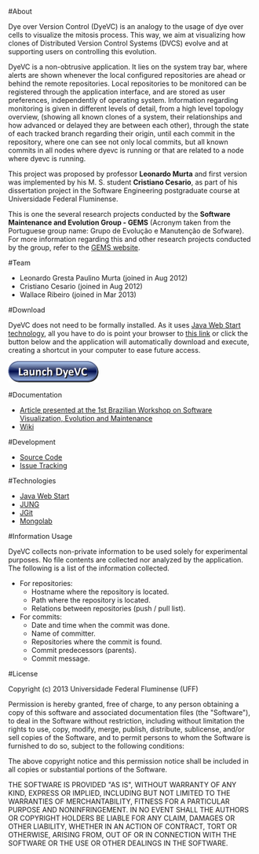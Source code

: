 #About

Dye over Version Control (DyeVC) is an analogy to the usage of dye over cells to visualize the mitosis process. This way, we aim at visualizing how clones of Distributed Version Control Systems (DVCS) evolve and at supporting users on controlling this evolution.

DyeVC is a non-obtrusive application. It lies on the system tray bar, where alerts are shown whenever the local configured repositories are ahead or behind the remote repositories. Local repositories to be monitored can be registered through the application interface, and are stored as user preferences, independently of operating system. Information regarding monitoring is given in different levels of detail, from a high level topology overview, (showing all known clones of a system, their relationships and how advanced or delayed they are between each other), through the state of each tracked branch regarding their origin, until each commit in the repository, where one can see not only local commits, but all known commits in all nodes where dyevc is running or that are related to a node where dyevc is running.

This project was proposed by professor **Leonardo Murta** and first version was implemented by his M. S. student **Cristiano Cesario**, as part of his dissertation project in the Software Engineering postgraduate course at Universidade Federal Fluminense.

This is one the several research projects conducted by the **Software Maintenance and Evolution Group - GEMS** (Acronym taken from the Portuguese group name: Grupo de Evolução e Manutenção de Sofware). For more information regarding this and other research projects conducted by the group, refer to the [GEMS website](http://gems.ic.uff.br/).

#Team

* Leonardo Gresta Paulino Murta (joined in Aug 2012)
* Cristiano Cesario (joined in Aug 2012)
* Wallace Ribeiro (joined in Mar 2013)

#Download

DyeVC does not need to be formally installed. As it uses [Java Web Start technology](http://docs.oracle.com/javase/6/docs/technotes/guides/javaws/), all you have to do is point your browser to [this link](http://www.ic.uff.br/~ccesario/DyeVC/DyeVC.jnlp) or click the button below and the application will automatically download and execute, creating a shortcut in your computer to ease future access.

[![Launch DyeVC](DyeVC/src/main/resources/LaunchDyeVCButton.png "Launch DyeVC")](http://www.ic.uff.br/~ccesario/DyeVC/DyeVC.jnlp)

#Documentation

* [Article presented at the 1st Brazilian Workshop on Software Visualization, Evolution and Maintenance](http://www.ic.uff.br/~ccesario/DyeVC_VEM2013.pdf)
* [Wiki](https://github.com/gems-uff/dyevc/wiki)

#Development

* [Source Code](https://github.com/gems-uff/dyevc)
* [Issue Tracking](https://github.com/gems-uff/dyevc/issues)

#Technologies

* [Java Web Start](http://docs.oracle.com/javase/6/docs/technotes/guides/javaws/)
* [JUNG](http://jung.sourceforge.net/)
* [JGit](http://www.eclipse.org/jgit/)
* [Mongolab](https://mongolab.com/welcome/)

#Information Usage

DyeVC collects non-private information to be used solely for experimental purposes. No file contents are collected nor analyzed by the application. The following is a list of the information collected.

* For repositories:
    * Hostname where the repository is located.
    * Path where the repository is located.
    * Relations between repositories (push / pull list).
* For commits:
    * Date and time when the commit was done.
    * Name of committer.
    * Repositories where the commit is found.
    * Commit predecessors (parents).
    * Commit message.

#License

Copyright (c) 2013 Universidade Federal Fluminense (UFF)  
  
Permission is hereby granted, free of charge, to any person obtaining a copy of this software and associated documentation files (the "Software"), to deal in the Software without restriction, including without limitation the rights to use, copy, modify, merge, publish, distribute, sublicense, and/or sell copies of the Software, and to permit persons to whom the Software is furnished to do so, subject to the following conditions:  
  
The above copyright notice and this permission notice shall be included in all copies or substantial portions of the Software.  
  
THE SOFTWARE IS PROVIDED "AS IS", WITHOUT WARRANTY OF ANY KIND, EXPRESS OR IMPLIED, INCLUDING BUT NOT LIMITED TO THE WARRANTIES OF MERCHANTABILITY, FITNESS FOR A PARTICULAR PURPOSE AND NONINFRINGEMENT. IN NO EVENT SHALL THE AUTHORS OR COPYRIGHT HOLDERS BE LIABLE FOR ANY CLAIM, DAMAGES OR OTHER LIABILITY, WHETHER IN AN ACTION OF CONTRACT, TORT OR OTHERWISE, ARISING FROM, OUT OF OR IN CONNECTION WITH THE SOFTWARE OR THE USE OR OTHER DEALINGS IN THE SOFTWARE.
